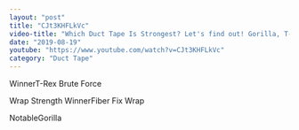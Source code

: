 ```yaml
---
layout: "post"
title: "CJt3KHFLkVc"
video-title: "Which Duct Tape Is Strongest? Let's find out! Gorilla, T-Rex, FiberFix, 3M Pro  Duck Max"
date: "2019-08-19"
youtube: "https://www.youtube.com/watch?v=CJt3KHFLkVc"
category: "Duct Tape"
---
```

<div class="space-y-1"><p><span class="inline-flex items-center justify-center px-2 py-1 mr-2 text-sm font-semibold leading-none text-red-50 bg-red-600 rounded-full">Winner</span>T-Rex Brute Force<br></p><p><span class="inline-flex items-center justify-center px-2 py-1 mr-2 text-sm font-semibold leading-none bg-white hover:bg-gray-100 text-gray-400 border border-gray-200 rounded-full">Wrap Strength Winner</span>Fiber Fix Wrap<br></p><p><span class="inline-flex items-center justify-center px-2 py-1 mr-2 text-sm font-semibold leading-none bg-white hover:bg-gray-100 text-gray-400 border border-gray-200 rounded-full">Notable</span>Gorilla<br></p></div>